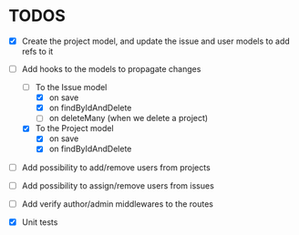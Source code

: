 # TODOS

- [x] Create the project model, and update the issue and user models to add refs to it

- [ ] Add hooks to the models to propagate changes

  - [ ] To the Issue model
    - [x] on save
    - [x] on findByIdAndDelete
    - [ ] on deleteMany (when we delete a project)
  - [x] To the Project model
    - [x] on save
    - [x] on findByIdAndDelete

- [ ] Add possibility to add/remove users from projects
- [ ] Add possibility to assign/remove users from issues

- [ ] Add verify author/admin middlewares to the routes

- [x] Unit tests

